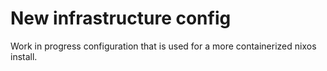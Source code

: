 # New infrastructure config

Work in progress configuration that is used for a more containerized nixos install.

